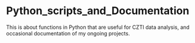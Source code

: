 # Python_scripts_and_Documentation

This is about functions in Python that are useful for CZTI data analysis, and occasional documentation of my ongoing projects.
